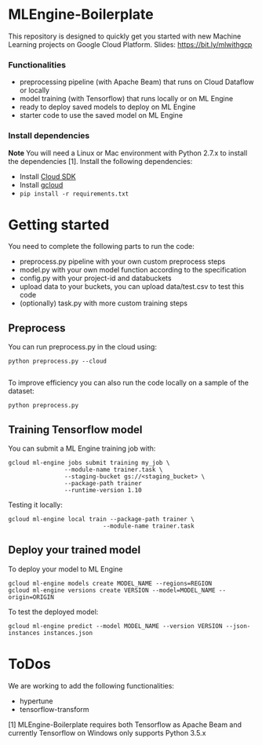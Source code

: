 MLEngine-Boilerplate
====================

This repository is designed to quickly get you started with new Machine Learning projects on Google Cloud Platform.
Slides: https://bit.ly/mlwithgcp

### Functionalities
- preprocessing pipeline (with Apache Beam) that runs on Cloud Dataflow or locally
- model training (with Tensorflow) that runs locally or on ML Engine
- ready to deploy saved models to deploy on ML Engine
- starter code to use the saved model on ML Engine

### Install dependencies
**Note** You will need a Linux or Mac environment with Python 2.7.x to install the dependencies [1].
Install the following dependencies:
 * Install [Cloud SDK](https://cloud.google.com/sdk/)
 * Install [gcloud](https://cloud.google.com/sdk/gcloud/)
 * ```pip install -r requirements.txt```

# Getting started

You need to complete the following parts to run the code:
- preprocess.py pipeline with your own custom preprocess steps
- model.py with your own model function according to the specification
- config.py with your project-id and databuckets
- upload data to your buckets, you can upload data/test.csv to test this code
- (optionally) task.py with more custom training steps

## Preprocess

You can run preprocess.py in the cloud using:
```
python preprocess.py --cloud
      
```

To improve efficiency you can also run the code locally on a sample of the dataset:
```
python preprocess.py
```

## Training Tensorflow model
You can submit a ML Engine training job with:
```
gcloud ml-engine jobs submit training my_job \
                --module-name trainer.task \
                --staging-bucket gs://<staging_bucket> \
                --package-path trainer
                --runtime-version 1.10
```
Testing it locally:
```
gcloud ml-engine local train --package-path trainer \
                           --module-name trainer.task
```

## Deploy your trained model
To deploy your model to ML Engine
```
gcloud ml-engine models create MODEL_NAME --regions=REGION
gcloud ml-engine versions create VERSION --model=MODEL_NAME --origin=ORIGIN
```
To test the deployed model:
```
gcloud ml-engine predict --model MODEL_NAME --version VERSION --json-instances instances.json
```

# ToDos
We are working to add the following functionalities:
- hypertune
- tensorflow-transform

[1] MLEngine-Boilerplate requires both Tensorflow as Apache Beam and currently Tensorflow on Windows only supports Python 3.5.x
